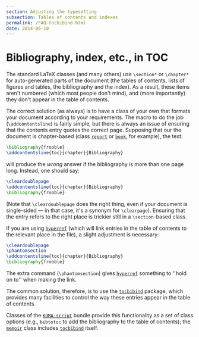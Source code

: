 ```yaml
---
section: Adjusting the typesetting
subsection: Tables of contents and indexes
permalink: /FAQ-tocbibind.html
date: 2014-06-10
---
```


# Bibliography, index, etc., in TOC

The standard LaTeX classes (and many others) use `\section*` or
`\chapter*` for auto-generated parts of the document (the tables of
contents, lists of figures and tables, the bibliography and the index).  As a
result, these items aren't numbered (which most people don't mind),
and (more importantly) they don't appear in the table of contents.

The correct solution (as always) is to have a class of your own that
formats your document according to your requirements.  The macro to do
the job (`\addcontentsline`) is fairly simple, but there is always
an issue of ensuring that the contents entry quotes the correct page.
Supposing that our the document is chapter-based (class [`report`](https://ctan.org/pkg/report)
or [`book`](https://ctan.org/pkg/book), for example), the text:
```latex
\bibliography{frooble}
\addcontentsline{toc}{chapter}{Bibliography}
```
will produce the _wrong_ answer if the bibliography is more than
one page long.  Instead, one should say:
```latex
\cleardoublepage
\addcontentsline{toc}{chapter}{Bibliography}
\bibliography{frooble}
```
(Note that `\cleardoublepage` does the right thing, even if your
document is single-sided&nbsp;&mdash; in that case, it's a synonym for
`\clearpage`).  Ensuring that the entry refers to the right place is
trickier still in a `\section`-based class.

If you are using [`hyperref`](https://ctan.org/pkg/hyperref) (which will link entries in the
table of contents to the relevant place in the file), a slight
adjustment is necessary:
```latex
\cleardoublepage
\phantomsection
\addcontentsline{toc}{chapter}{Bibliography}
\bibliography{frooble}
```
The extra command (`\phantomsection`) gives [`hyperref`](https://ctan.org/pkg/hyperref)
something to ''hold on to'' when making the link.

The common solution, therefore, is to use the [`tocbibind`](https://ctan.org/pkg/tocbibind)
package, which provides many facilities to control the way these
entries appear in the table of contents.

Classes of the [`KOMA-script`](https://ctan.org/pkg/KOMA-script) bundle provide this functionality
as a set of class options (e.g., `bibtotoc` to add the
bibliography to the table of contents); the [`memoir`](https://ctan.org/pkg/memoir) class includes
[`tocbibind`](https://ctan.org/pkg/tocbibind) itself.

